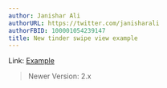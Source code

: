 ```yaml
---
author: Janishar Ali
authorURL: https://twitter.com/janisharali
authorFBID: 100001054239147
title: New tinder swipe view example 
---
```

Link: [Example](https://github.com/janishar/Tutorials/tree/master/tinder-swipe-v2)

> Newer Version: 2.x
<!--truncate-->